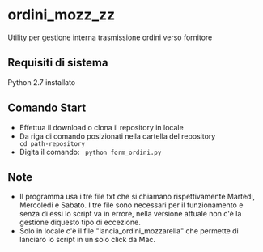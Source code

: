 # ordini_mozz_zz
Utility per gestione interna trasmissione ordini verso fornitore

## Requisiti di sistema
Python 2.7 installato 

## Comando Start
- Effettua il download o clona il repository in locale 
- Da riga di comando posizionati nella cartella del repository <code> cd path-repository </code>
- Digita il comando: <code> python form_ordini.py </code>


## Note
- Il programma usa i tre file txt che si chiamano rispettivamente Martedi, Mercoledi e Sabato.
I tre file sono necessari per il funzionamento e senza di essi lo script va in errore, nella versione
attuale non c'è la gestione diquesto tipo di eccezione.
- Solo in locale c'è il file "lancia_ordini_mozzarella" che permette di lanciaro lo script in un solo
click da Mac.
